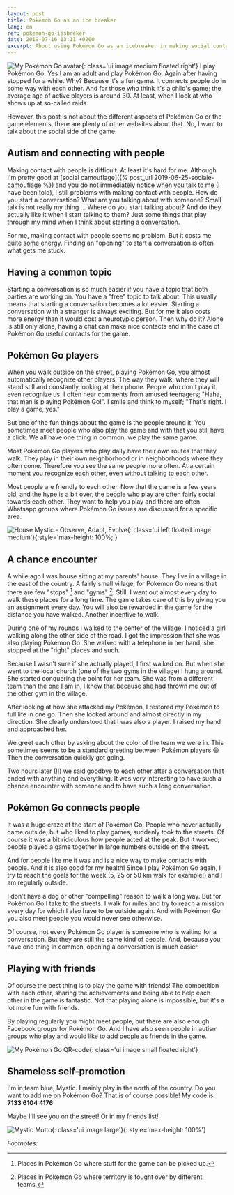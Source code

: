 ```yaml
---
layout: post
title: Pokémon Go as an ice breaker
lang: en
ref: pokemon-go-ijsbreker
date: 2019-07-16 13:11 +0200
excerpt: About using Pokémon Go as an icebreaker in making social contacts. The possibilities for making new contacts and having fun.
---
```

![My Pokémon Go avatar](/assets/img/profiel-pokemon.png){: class='ui image medium floated right'}
I play Pokémon Go. Yes I am an adult and play Pokémon Go. Again after having stopped for a while. Why? Because it's a fun game. It connects people do in some way with each other. And for those who think it's a child's game; the average age of active players is around 30. At least, when I look at who shows up at so-called raids.

However, this post is not about the different aspects of Pokémon Go or the game elements, there are plenty of other websites about that. No, I want to talk about the social side of the game.

## Autism and connecting with people
Making contact with people is difficult. At least it's hard for me. Although I'm pretty good at [social camouflage]({% post_url 2019-06-25-sociale-camouflage %}) and you do not immediately notice when you talk to me (I have been told), I still problems with making contact with people.
How do you start a conversation? What are you talking about with someone? Small talk is not really my thing ... Where do you start talking about? And do they actually like it when I start talking to them?
Just some things that play through my mind when I think about starting a conversation.

For me, making contact with people seems no problem. But it costs me quite some energy. Finding an "opening" to start a conversation is often what gets me stuck.

## Having a common topic
Starting a conversation is so much easier if you have a topic that both parties are working on. You have a "free" topic to talk about. This usually means that starting a conversation becomes a lot easier.
Starting a conversation with a stranger is always exciting. But for me it also costs more energy than it would cost a neurotypic person.
Then why do it? Alone is still only alone, having a chat can make nice contacts and in the case of Pokémon Go useful contacts for the game.

## Pokémon Go players
When you walk outside on the street, playing Pokémon Go, you almost automatically recognize other players. The way they walk, where they will stand still and constantly looking at their phone. People who don't play it even recognize us. I often hear comments from amused teenagers; "Haha, that man is playing Pokémon Go!". I smile and think to myself; "That's right. I play a game, yes."

But one of the fun things about the game is the people around it. You sometimes meet people who also play the game and with that you still have a click. We all have one thing in common; we play the same game.

Most Pokémon Go players who play daily have their own routes that they walk. They play in their own neighborhood or in neighborhoods where they often come. Therefore you see the same people more often. At a certain moment you recognize each other, even without talking to each other.

Most people are friendly to each other. Now that the game is a few years old, and the hype is a bit over, the people who play are often fairly social towards each other. They want to help you play and there are often Whatsapp groups where Pokémon Go issues are discussed for a specific area.

![House Mystic - Observe, Adapt, Evolve](/assets/img/housemystic.jpg){: class='ui left floated image medium'}{:style='max-height: 100%;'}
## A chance encounter
A while ago I was house sitting at my parents' house. They live in a village in the east of the country. A fairly small village, for Pokémon Go means that there are few "stops" [^1] and "gyms" [^2]. Still, I went out almost every day to walk these places for a long time. The game takes care of this by giving you an assignment every day. You will also be rewarded in the game for the distance you have walked. Another incentive to walk.

During one of my rounds I walked to the center of the village. I noticed a girl walking along the other side of the road. I got the impression that she was also playing Pokémon Go. She walked with a telephone in her hand, she stopped at the "right" places and such.

Because I wasn't sure if she actually played, I first walked on. But when she went to the local church (one of the two gyms in the village) I hung around. She started conquering the point for her team. She was from a different team than the one I am in, I knew that because she had thrown me out of the other gym in the village.

After looking at how she attacked my Pokémon, I restored my Pokémon to full life in one go. Then she looked around and almost directly in my direction. She clearly understood that I was also a player. I raised my hand and approached her.

We greet each other by asking about the color of the team we were in. This sometimes seems to be a standard greeting between Pokémon players :smile: Then the conversation quickly got going.

Two hours later (!!) we said goodbye to each other after a conversation that ended with anything and everything. It was very interesting to have such a chance encounter with someone and to have such a long conversation.

## Pokémon Go connects people
It was a huge craze at the start of Pokémon Go. People who never actually came outside, but who liked to play games, suddenly took to the streets. Of course it was a bit ridiculous how people acted at the peak. But it worked; people played a game together in large numbers outside on the street.

And for people like me it was and is a nice way to make contacts with people. And it is also good for my health! Since I play Pokémon Go again, I try to reach the goals for the week (5, 25 or 50 km walk for example!) and I am regularly outside.

I don't have a dog or other "compelling" reason to walk a long way. But for Pokémon Go I take to the streets. I walk for miles and try to reach a mission every day for which I also have to be outside again. And with Pokémon Go you also meet people you would never see otherwise.

Of course, not every Pokémon Go player is someone who is waiting for a conversation. But they are still the same kind of people. And, because you have one thing in common, opening a conversation is much easier.

## Playing with friends
Of course the best thing is to play the game with friends! The competition with each other, sharing the achievements and being able to help each other in the game is fantastic. Not that playing alone is impossible, but it's a lot more fun with friends.

By playing regularly you might meet people, but there are also enough Facebook groups for Pokémon Go. And I have also seen people in autism groups who play and would like to add people as friends in the game.

![My Pokémon Go QR-code](/assets/img/qrcode-pokemon.png){: class='ui image small floated right'}
## Shameless self-promotion
I'm in team blue, Mystic. I mainly play in the north of the country. Do you want to add me on Pokémon Go? That is of course possible! My code is: **7133 6104 4176**

Maybe I'll see you on the street! Or in my friends list!

![Mystic Motto](/assets/img/mysticmotto.jpg){: class='ui image large'}{: style='max-height: 100%'}

_Footnotes:_

[^1]: Places in Pokémon Go where stuff for the game can be picked up.

[^2]: Places in Pokémon Go where territory is fought over by different teams.